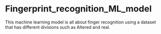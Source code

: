 # Fingerprint_recognition_ML_model
This machine learning model is all about finger recognition using a dataset that has different divisions such as Altered and real.
